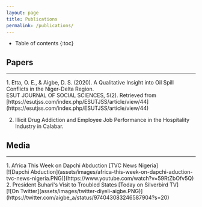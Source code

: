 ```yaml
---
layout: page
title: Publications
permalink: /publications/
---
```

* Table of contents
{:toc}

## Papers
<hr>
1. Etta, O. E., & Aigbe, D. S. (2020). A Qualitative Insight into Oil Spill Conflicts in the Niger-Delta Region.<br> 
   ESUT JOURNAL OF SOCIAL SCIENCES, 5(2). Retrieved from [https://esutjss.com/index.php/ESUTJSS/article/view/44](https://esutjss.com/index.php/ESUTJSS/article/view/44)<br>
   
2. Illicit Drug Addiction and Employee Job Performance in the Hospitality Industry in Calabar.<br>

## Media
<hr>
1. Africa This Week on Dapchi Abduction [TVC News Nigeria]<br>
[![Dapchi Abduction](assets/images/africa-this-week-on-dapchi-aduction-tvc-news-nigeria.PNG)](https://www.youtube.com/watch?v=59RtZbOfv5Q)

<br>
2. President Buhari's Visit to Troubled States [Today on Silverbird TV]<br>
[![On Twitter](assets/images/twitter-diyeli-aigbe.PNG)](https://twitter.com/aigbe_a/status/974043083246587904?s=20)


